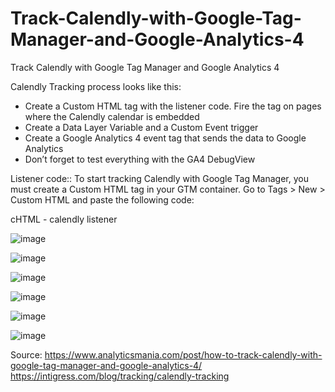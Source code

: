 # Track-Calendly-with-Google-Tag-Manager-and-Google-Analytics-4
Track Calendly with Google Tag Manager and Google Analytics 4

Calendly Tracking process looks like this:

* Create a Custom HTML tag with the listener code. Fire the tag on pages where the Calendly calendar is embedded
* Create a Data Layer Variable and a Custom Event trigger
* Create a Google Analytics 4 event tag that sends the data to Google Analytics
* Don’t forget to test everything with the GA4 DebugView

Listener code::
To start tracking Calendly with Google Tag Manager, you must create a Custom HTML tag in your GTM container. Go to Tags > New > Custom HTML and paste the following code:

cHTML - calendly listener
<script>
window.dataLayer = window.dataLayer ||[];
window.addEventListener('message',
  function(e) {
    if (e.data.event && e.data.event.indexOf('calendly') === 0) {
      window.dataLayer.push({
        'event' : 'calendly',
        'calendly_event' : e.data.event.split('.')[1]
      });
    }
  }
);
</script>

![image](https://user-images.githubusercontent.com/5832613/221227144-281ff77d-7fb6-4426-b2ed-c19f7a55f07f.png)

![image](https://user-images.githubusercontent.com/5832613/221227331-aeda653b-7608-4a40-9c4b-d10526ef16c1.png)

![image](https://user-images.githubusercontent.com/5832613/221227379-abb0d10f-8a42-46b4-a6e3-62ff02a0d9a6.png)


![image](https://user-images.githubusercontent.com/5832613/221226905-06982723-b82c-4fce-beec-171fa9078e78.png)


![image](https://user-images.githubusercontent.com/5832613/221227450-b5f18c8a-0f5e-4e48-b08a-2039e3a68b61.png)

![image](https://user-images.githubusercontent.com/5832613/221228359-debe3070-1bc4-41e1-aac3-a143974e9244.png)


Source:
https://www.analyticsmania.com/post/how-to-track-calendly-with-google-tag-manager-and-google-analytics-4/
https://intigress.com/blog/tracking/calendly-tracking
